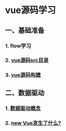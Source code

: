 # vue源码学习
## 一、基础准备
### 1. flow学习
### 2. [vue源码src目录](./notes/basic/directory-structure.md)
### 3. [vue源码构建](./notes/basic/code-structure.md)
## 二、数据驱动
### 1. [数据驱动概念](./notes/data-driven/data-driven-basic.md)
### 2. [new Vue发生了什么?](./notes/data-driven/new-vue.md)